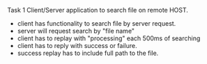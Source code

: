 Task 1
Client/Server application to search file on remote HOST.
- client has functionality to search file by server request.
- server will request search by "file name"
- client has to replay with "processing" each 500ms of searching
- client has to reply with success or failure.
- success replay has to include full path to the file.
